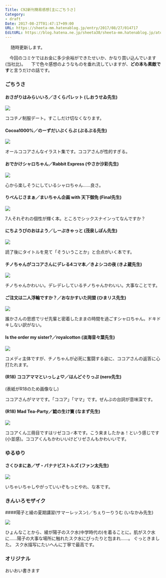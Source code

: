 ```yaml
---
Title: C92新刊簡易感想[主にごちうさ]
Category:
- draft
Date: 2017-08-27T01:47:17+09:00
URL: https://sheeta-mm.hatenablog.jp/entry/2017/08/27/014717
EditURL: https://blog.hatena.ne.jp/sheeta38/sheeta-mm.hatenablog.jp/atom/entry/8599973812292350240
---
```


　 随時更新します。

　今回のコミケではお金に多少余裕ができたせいか、かなり買い込んでいます(当社比)。
　下で色々感想のようなものを垂れ流していますが、**どの本も素敵です**と言うだけの話です。


### ごちうさ

#### おさがりはみらいいろ／さくらパレット (しおうせゐ先生)

<span itemtype="http://schema.org/Photograph" itemscope="itemscope"><img class="magnifiable" src="https://lh3.googleusercontent.com/-vmOM8NqXKr4/WaLHoNBQW1I/AAAAAAAAbUY/1-FWkWP3hwgu3fcB1asB0xLirrwBcf-xgCE0YBhgL/s1024/IMG_20170827_222227.jpg" itemprop="image"></span>

ココチノ制服デート。すこしだけ切なくなります。

#### Cocoa1000%／のーずだいぶくらぶ (ぶるぶる先生)

<span itemtype="http://schema.org/Photograph" itemscope="itemscope"><img class="magnifiable" src="https://lh3.googleusercontent.com/-lgJb4pTPMY0/WaLLRJ9mW5I/AAAAAAAAbVE/0loeEoupBeQOftiMuJ2y6dSZQwHCG5U2wCE0YBhgL/s1024/IMG_20170827_223804.jpg" itemprop="image"></span>

オールココアさんなイラスト集です。ココアさんが性的すぎる。

#### おでかけシャロちゃん／Rabbit Express (やさか沙彩先生)

<span itemtype="http://schema.org/Photograph" itemscope="itemscope"><img class="magnifiable" src="https://lh3.googleusercontent.com/-oMKu1aAHWF0/WaLLwFquj2I/AAAAAAAAbVU/R8o6bptf9M4v-seTZQNBFZ_kt-V3DoRiACE0YBhgL/s1024/IMG_20170827_224005.jpg" itemprop="image"></span>

心から楽しそうにしているシャロちゃん……良さ。


#### りべんじさまぁ／まいちゃん企画 with 天下御免 (Final先生)

<span itemtype="http://schema.org/Photograph" itemscope="itemscope"><img class="magnifiable" src="https://lh3.googleusercontent.com/-_gu1GP7UziY/WaLKkra8OLI/AAAAAAAAbVE/f0wnoEVCU_81TEjB0_XXSnCHFDz2khWdwCE0YBhgL/s1024/IMG_20170827_223504.jpg" itemprop="image"></span>

7人それぞれの個性が輝く本。ところでシックスナインってなんですか？

#### にちようびのおはよう／しーぷきゃっと (茂泉しぽん先生)

<span itemtype="http://schema.org/Photograph" itemscope="itemscope"><img class="magnifiable" src="https://lh3.googleusercontent.com/-BFqGrPKS6Rc/WaLH18iOulI/AAAAAAAAbUY/BrB0jsyLR985MwtlTOIb3dIW1rsR_7qzwCE0YBhgL/s1024/IMG_20170827_222325.jpg" itemprop="image"></span>

読了後にタイトルを見て「そういうことか」と合点がいく本です。

#### チノちゃんがココアさんにデレる4コマ本／きよシコの夜 (きよ蔵先生)

<span itemtype="http://schema.org/Photograph" itemscope="itemscope"><img class="magnifiable" src="https://lh3.googleusercontent.com/-dPL1HVmrT7o/WaLJ767TTuI/AAAAAAAAbUo/kxA4yR_JOfAlyCAVkhHslgdQU7M-Zzs_wCE0YBhgL/s1024/IMG_20170827_223223.jpg" itemprop="image"></span>

チノちゃんかわいい。デレデレしているチノちゃんかわいい。大事なことです。

#### ご注文は二人浮輪ですか？／おなかすいた同盟 (ひまリス先生)

<span itemtype="http://schema.org/Photograph" itemscope="itemscope"><img class="magnifiable" src="https://lh3.googleusercontent.com/-6OPqs16XqKw/WaLJXrDHy_I/AAAAAAAAbUg/eEvX4zskW00mwWjhZzjsc92qYIT6uVe8wCE0YBhgL/s1024/IMG_20170827_222957.jpg" itemprop="image"></span>

誰かさんの思惑でリゼ先輩と密着したままの時間を過ごすシャロちゃん。ドキドキしない訳がない。

#### Is the order my sister?／royalcotton (淡海音々葉先生)

<span itemtype="http://schema.org/Photograph" itemscope="itemscope"><img class="magnifiable" src="https://lh3.googleusercontent.com/-Rij4r-JEKng/WaLISCkMaRI/AAAAAAAAbUY/YNtCOQBZI_sC5pmtyMKGE_UJq8060-f_wCE0YBhgL/s1024/IMG_20170827_222516.jpg" itemprop="image"></span>

コメディ主体ですが、チノちゃんが必死に奮闘する姿に、ココアさんの返答に心打たれます。

#### (R18) ココアママといっしょ♡／はんどぐりっぷ (nero先生)

(表紙がR18のため画像なし)

ココアさんがママです。「ココア」「ママ」です。ぜんぶの台詞が意味深です。

#### (R18) Mad Tea-Party／鯰の生け簀 (なまず先生)

<span itemtype="http://schema.org/Photograph" itemscope="itemscope"><img class="magnifiable" src="https://lh3.googleusercontent.com/-q09Sseeq0sM/WaLIrd_-x7I/AAAAAAAAbUY/CjAd99a-rgUHh4kqUHW_N1fgjqlouhHwQCE0YBhgL/s1024/IMG_20170827_222658.jpg" itemprop="image"></span>

ココアくん三冊目ですはリゼココ♂本です。こう来ましたかぁ！という感じです(小並感)。ココアくんもかわいいけどリゼさんもかわいいです。
 

### ゆるゆり
#### さくひまにあ／ザ・バナナピストルズ (ファン太先生)

<span itemtype="http://schema.org/Photograph" itemscope="itemscope"><img class="magnifiable" src="https://lh3.googleusercontent.com/-RaDHUX0kAQk/WaLLB3vmtDI/AAAAAAAAbVE/w8tkTiLqB4MTlily34O6wxynoHtxCHC6ACE0YBhgL/s1024/IMG_20170827_223702.jpg" itemprop="image"></span>

いちゃいちゃしやがっていいぞもっとやれ、な本です。

### きんいろモザイク
####陽子と綾の夏期講習(サマーレッスン)／ちぇりーりうむ (いなかみ先生)

<span itemtype="http://schema.org/Photograph" itemscope="itemscope"><img class="magnifiable" src="https://lh3.googleusercontent.com/-BeUwDz3jpvI/WaLLjLd6lYI/AAAAAAAAbVU/2i444xeV0iI-x4tN3yTd79uTWXmYIBOMQCE0YBhgL/s1024/IMG_20170827_223915.jpg" itemprop="image"></span>
 
ひょんなことから、綾が陽子のスク水(中学時代の)を着ることに。肌がスク水に……陽子の大事な場所に触れたスク水にぴったりと包まれ……。 ぐっときました。
スク水描写にたいへんに丁寧で最高です。

### オリジナル

おいおい書きます
